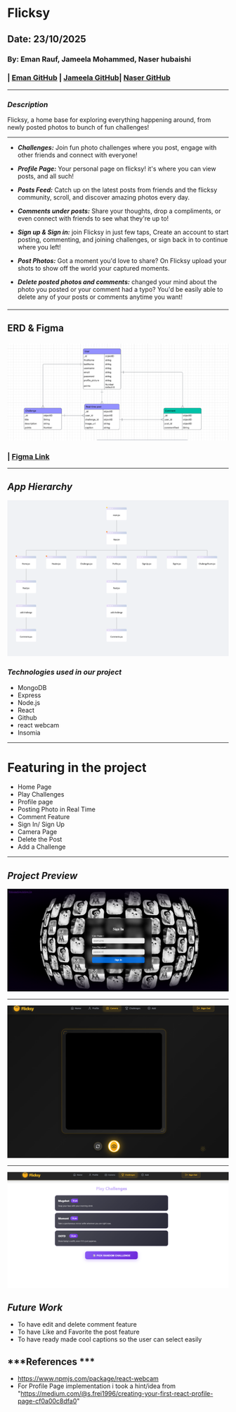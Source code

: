 
# Flicksy
## Date: 23/10/2025

### By: Eman Rauf, Jameela Mohammed, Naser hubaishi
### | [Eman GitHub](https://github.com/emannn077) | [Jameela GitHub](https://github.com/jamsaeed)| [Naser GitHub](https://github.com/envwx)
***
### ***Description***
Flicksy, a home base for exploring everything happening around, from newly posted photos to bunch of fun challenges!
***
* ***Challenges:***
Join fun photo challenges where you post, engage with other friends and connect with everyone!

* ***Profile Page:***
Your personal page on flicksy! it's where you can view posts, and all such!
* ***Posts Feed:***
Catch up on the latest posts from friends and the flicksy community, scroll, and discover amazing photos every day.
* ***Comments under posts:***
Share your thoughts, drop a compliments, or even connect with friends to see what they're up to!
* ***Sign up & Sign in:***
join Flicksy in just few taps, Create an account to start posting, commenting, and joining challenges, or sign back in to continue where you left!
* ***Post Photos:***
Got a moment you'd love to share? On Flicksy upload your shots to show off the world your captured moments.
* ***Delete posted photos and comments:***
changed your mind about the photo you posted or your comment had a typo? You'd be easily able to delete any of your posts or comments anytime you want!

####
***
## ERD & Figma
###  ![ERD](FlicksyERD.png)
### | [Figma Link](https://www.figma.com/design/gS2yraKCDYZh3EWiLtBEsz/project-3-wire-frame?node-id=0-1&t=qvgIBTwAXNB3OOeu-1)
***
## ***App Hierarchy***
![AppHierarchy](./images/App%20hierarchy.png)

### ***Technologies used in our project***
  * MongoDB
  * Express
  * Node.js
  * React
  * Github
  * react webcam
  * Insomia

***

# Featuring in the project

* Home Page
* Play Challenges
* Profile page
* Posting Photo in Real Time
* Comment Feature
* Sign In/ Sign Up
* Camera Page
* Delete the Post
* Add a Challenge
***

## ***Project Preview***

![SignInPage](./images/SignIn.png)
***
![Camera Page](./images/image.png)
  ***
![ChallengePage](./images/challenge.png)

## ***Future Work***
* To have edit and delete comment feature
* To have Like and Favorite the post feature
* To have ready made cool captions so the user can select easily

## ***References ***
* https://www.npmjs.com/package/react-webcam
* For Profile Page implementation i took a hint/idea from "https://medium.com/@s.frei1996/creating-your-first-react-profile-page-cf0a00c8dfa0"
